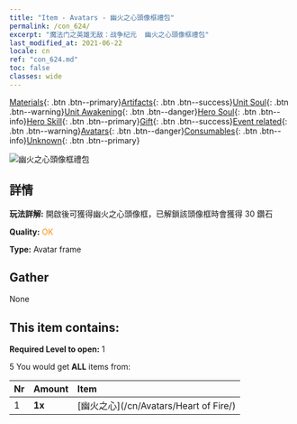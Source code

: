 ```yaml
---
title: "Item - Avatars - 幽火之心頭像框禮包"
permalink: /con_624/
excerpt: "魔法门之英雄无敌：战争纪元  幽火之心頭像框禮包"
last_modified_at: 2021-06-22
locale: cn
ref: "con_624.md"
toc: false
classes: wide
---
```

 [Materials](/ItemsCN/){: .btn .btn--primary}[Artifacts](/ItemsCN/Artifacts/){: .btn .btn--success}[Unit Soul](/ItemsCN/UnitSoul/){: .btn .btn--warning}[Unit Awakening](/ItemsCN/UnitAwakening/){: .btn .btn--danger}[Hero Soul](/ItemsCN/HeroSoul/){: .btn .btn--info}[Hero Skill](/ItemsCN/HeroSkill/){: .btn .btn--primary}[Gift](/ItemsCN/Gift/){: .btn .btn--success}[Event related](/ItemsCN/Events/){: .btn .btn--warning}[Avatars](/ItemsCN/Avatars/){: .btn .btn--danger}[Consumables](/ItemsCN/Consumables/){: .btn .btn--info}[Unknown](/ItemsCN/Unknown/){: .btn .btn--primary}

 ![幽火之心頭像框禮包](/images/t/i_907003.png)

## 詳情
 **玩法詳解:** 開啟後可獲得幽火之心頭像框，已解鎖該頭像框時會獲得 30 鑽石

 **Quality:** <span style="color: #FF8C00">OK</span>

 **Type:** Avatar frame

## Gather

  None

## This item contains:

 **Required Level to open:** 1

 5 You would get **ALL** items  from:

  | Nr | Amount |     Item    |
  |:---|:-------|:------------|
  | 1 |  **1x** | [幽火之心](/cn/Avatars/Heart of Fire/) |  | 
